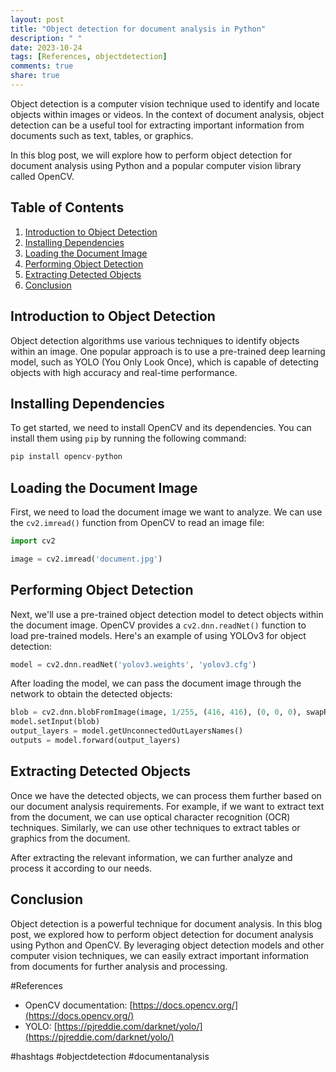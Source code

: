 ```yaml
---
layout: post
title: "Object detection for document analysis in Python"
description: " "
date: 2023-10-24
tags: [References, objectdetection]
comments: true
share: true
---
```


Object detection is a computer vision technique used to identify and locate objects within images or videos. In the context of document analysis, object detection can be a useful tool for extracting important information from documents such as text, tables, or graphics.

In this blog post, we will explore how to perform object detection for document analysis using Python and a popular computer vision library called OpenCV.

## Table of Contents
1. [Introduction to Object Detection](#introduction-to-object-detection)
2. [Installing Dependencies](#installing-dependencies)
3. [Loading the Document Image](#loading-the-document-image)
4. [Performing Object Detection](#performing-object-detection)
5. [Extracting Detected Objects](#extracting-detected-objects)
6. [Conclusion](#conclusion)

## Introduction to Object Detection <a name="introduction-to-object-detection"></a>

Object detection algorithms use various techniques to identify objects within an image. One popular approach is to use a pre-trained deep learning model, such as YOLO (You Only Look Once), which is capable of detecting objects with high accuracy and real-time performance.

## Installing Dependencies <a name="installing-dependencies"></a>

To get started, we need to install OpenCV and its dependencies. You can install them using `pip` by running the following command:

```python
pip install opencv-python
```

## Loading the Document Image <a name="loading-the-document-image"></a>

First, we need to load the document image we want to analyze. We can use the `cv2.imread()` function from OpenCV to read an image file:

```python
import cv2

image = cv2.imread('document.jpg')
```

## Performing Object Detection <a name="performing-object-detection"></a>

Next, we'll use a pre-trained object detection model to detect objects within the document image. OpenCV provides a `cv2.dnn.readNet()` function to load pre-trained models. Here's an example of using YOLOv3 for object detection:

```python
model = cv2.dnn.readNet('yolov3.weights', 'yolov3.cfg')
```

After loading the model, we can pass the document image through the network to obtain the detected objects:

```python
blob = cv2.dnn.blobFromImage(image, 1/255, (416, 416), (0, 0, 0), swapRB=True, crop=False)
model.setInput(blob)
output_layers = model.getUnconnectedOutLayersNames()
outputs = model.forward(output_layers)
```

## Extracting Detected Objects <a name="extracting-detected-objects"></a>

Once we have the detected objects, we can process them further based on our document analysis requirements. For example, if we want to extract text from the document, we can use optical character recognition (OCR) techniques. Similarly, we can use other techniques to extract tables or graphics from the document.

After extracting the relevant information, we can further analyze and process it according to our needs.

## Conclusion <a name="conclusion"></a>

Object detection is a powerful technique for document analysis. In this blog post, we explored how to perform object detection for document analysis using Python and OpenCV. By leveraging object detection models and other computer vision techniques, we can easily extract important information from documents for further analysis and processing.

#References

- OpenCV documentation: [https://docs.opencv.org/](https://docs.opencv.org/)
- YOLO: [https://pjreddie.com/darknet/yolo/](https://pjreddie.com/darknet/yolo/)

#hashtags
#objectdetection #documentanalysis
